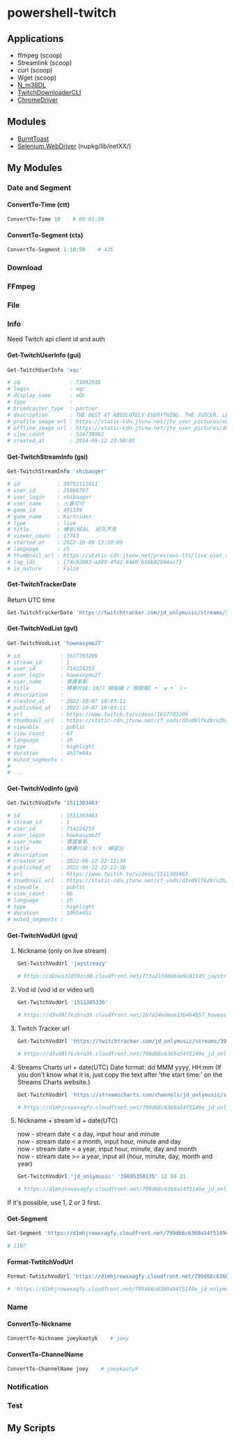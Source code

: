 # powershell-twitch

## Applications
+ ffmpeg (scoop)
+ Streamlink (scoop)
+ curl (scoop)
+ Wget (scoop)
+ [N_m38DL](https://github.com/nilaoda/N_m3u8DL-CLI)
+ [TwitchDownloaderCLI](https://github.com/lay295/TwitchDownloader)
+ [ChromeDriver](https://sites.google.com/chromium.org/driver/downloads?authuser=0)

## Modules
+ [BurntToast](https://www.powershellgallery.com/packages/BurntToast/)
+ [Selenium.WebDriver](https://www.nuget.org/packages/Selenium.WebDriver) (nupkg/lib/netXX/)

## My Modules

### Date and Segment

#### ConvertTo-Time (ctt)
```powershell
ConvertTo-Time 10    # 00:01:50
```

#### ConvertTo-Segment (cts)
```powershell
ConvertTo-Segment 1:10:50    # 425
```

### Download

### FFmpeg

### File

### Info

Need Twitch api client id and auth

#### Get-TwitchUserInfo (gui)
```powershell
Get-TwitchUserInfo 'xqc'

# id                : 71092938
# login             : xqc
# display_name      : xQc
# type              :
# broadcaster_type  : partner
# description       : THE BEST AT ABSOLUTELY EVERYTHING. THE JUICER. LEADER OF THE JUICERS.
# profile_image_url : https://static-cdn.jtvnw.net/jtv_user_pictures/xqc-profile_image-9298dca608632101-300x300.jpeg
# offline_image_url : https://static-cdn.jtvnw.net/jtv_user_pictures/dc330b28-9c9f-4df4-b8b6-ff56b3c094fd-channel_offline_image-1920x1080.png
# view_count        : 524730962
# created_at        : 2014-09-12 23:50:05
```

#### Get-TwitchStreamInfo (gsi)
```powershell
Get-TwitchStreamInfo 'xhibaoger'

# id            : 39752311911
# user_id       : 25086797
# user_login    : xhibaoger
# user_name     : 火暴可可
# game_id       : 491334
# game_name     : Kartrider
# type          : live
# title         : 爆哥/NEAL  好久不見
# viewer_count  : 17743
# started_at    : 2022-10-09 13:10:09
# language      : zh
# thumbnail_url : https://static-cdn.jtvnw.net/previews-ttv/live_user_xhibaoger-{width}x{height}.jpg
# tag_ids       : {74c92063-a389-4fd2-8460-b1bb82b04ec7}
# is_mature     : False
```

#### Get-TwitchTrackerDate
Return UTC time
```powershell
Get-TwitchTrackerDate 'https://twitchtracker.com/jd_onlymusic/streams/39695350135'    # 2022-09-21 12:59:49
```

#### Get-TwitchVodList (gvl)
```powershell
Get-TwitchVodList 'howeasymo27'

# id             : 1617703209
# stream_id      : 1
# user_id        : 714224253
# user_login     : howeasymo27
# user_name      : 摸摸爹斯
# title          : 精華片段：10/7 曉組織 / 微開箱( •̀ ω •́ )✧
# description    :
# created_at     : 2022-10-07 19:03:11
# published_at   : 2022-10-07 19:03:11
# url            : https://www.twitch.tv/videos/1617703209
# thumbnail_url  : https://static-cdn.jtvnw.net/cf_vods/d3vd9lfkzbru3h/b01c15991b0f34da0d59_howeasymo27_66150465024_9162206118//thumb/thumb1617703209-%{width}x%{height}.jpg
# viewable       : public
# view_count     : 67
# language       : zh
# type           : highlight
# duration       : 4h37m44s
# muted_segments :
#
# ...
```

#### Get-TwitchVodInfo (gvi)
```powershell
Get-TwitchVodInfo '1511303463'

# id             : 1511303463
# stream_id      : 1
# user_id        : 714224253
# user_login     : howeasymo27
# user_name      : 摸摸爹斯
# title          : 精華片段：6/9  練習台
# description    :
# created_at     : 2022-06-22 22:12:30
# published_at   : 2022-06-22 22:12:30
# url            : https://www.twitch.tv/videos/1511303463
# thumbnail_url  : https://static-cdn.jtvnw.net/cf_vods/d3vd9lfkzbru3h/877a1786f54e0a2f156a_howeasymo27_16263368809_8590899066//thumb/thumb1511303463-%{width}x%{height}.jpg
# viewable       : public
# view_count     : 96
# language       : zh
# type           : highlight
# duration       : 10h5m45s
# muted_segments :
```

#### Get-TwitchVodUrl (gvu)
1. Nickname (only on live stream)
    ```powershell
    Get-TwitchVodUrl 'jaystreazy'

    # https://d2nvs31859zcd8.cloudfront.net/f73a21f00ebae9c81145_jaystreazy_41370164811_1665320026/chunked/index-dvr.m3u8
    ```
2. Vod id (vod id or video url)
    ```powershell
    Get-TwitchVodUrl '1511305336'

    # https://d3vd9lfkzbru3h.cloudfront.net/2bfa24edeae13b464b57_howeasymo27_53879328638_7462980500/chunked/highlight-1511305336.m3u8
    ```
3. Twitch Tracker url
    ```powershell
    Get-TwitchVodUrl 'https://twitchtracker.com/jd_onlymusic/streams/39695350135'

    # https://d3vd9lfkzbru3h.cloudfront.net/799d66c6360a54f5149e_jd_onlymusic_39695350135_1663765189/chunked/index-dvr.m3u8
    ```
4. Streams Charts url + date(UTC)
    Date format: dd MMM yyyy, HH:mm (If you don't know what it is, just copy the text after 'the start time:' on the Streams Charts website.)
    ```powershell
    Get-TwitchVodUrl 'https://streamscharts.com/channels/jd_onlymusic/streams/39695350135' '21 Sep 2022, 12:59'

    # https://d1mhjrowxxagfy.cloudfront.net/799d66c6360a54f5149e_jd_onlymusic_39695350135_1663765189/chunked/index-dvr.m3u8
    ```
5. Nickname + stream id + date(UTC)

    now - stream date < a day, input hour and minute\
    now - stream date < a month, input hour, minute and day\
    now - stream date < a year, input hour, minute, day and month\
    now - stream date >= a year, input all (hour, minute, day, month and year)
    ```powershell
    Get-TwitchVodUrl 'jd_onlymusic' '39695350135' 12 59 21

    # https://d1mhjrowxxagfy.cloudfront.net/799d66c6360a54f5149e_jd_onlymusic_39695350135_1663765189/chunked/index-dvr.m3u8
    ```

If it's possible, use 1, 2 or 3 first.

#### Get-Segment
```powershell
Get-Segment 'https://d1mhjrowxxagfy.cloudfront.net/799d66c6360a54f5149e_jd_onlymusic_39695350135_1663765189/chunked/index-dvr.m3u8'

# 1107
```

#### Format-TwtitchVodUrl
```powershell
Format-TwtitchVodUrl 'https://d1mhjrowxxagfy.cloudfront.net/799d66c6360a54f5149e_jd_onlymusic_39695350135_1663765189/720p60/10.ts'

# 'https://d1mhjrowxxagfy.cloudfront.net/799d66c6360a54f5149e_jd_onlymusic_39695350135_1663765189/chunked/index-dvr.m3u8'
```

### Name

#### ConvertTo-Nickname
```powershell
ConvertTo-Nickname joeykaotyk    # joey
```

#### ConvertTo-ChannelName
```powershell
ConvertTo-ChannelName joey    # joeykaotyk
```

### Notification

### Test

## My Scripts